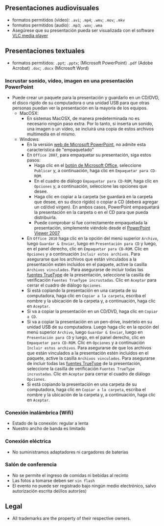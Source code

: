 ## Presentaciones audiovisuales
* formatos permitidos (video): `.avi`; `.mp4`; `.wmv`; `.mov`; `.mkv`
* formatos permitidos (audio): `.mp3`; `.wav`; `.wma`
* Asegúrese que su presentación pueda ser visualizada con el software [VLC media player](http://www.videolan.org/)

## Presentaciones textuales
* formatos permitidos: `.ppt`; `.pptx`; (Microsoft PowerPoint)
                       `.pdf` (Adobe Acrobat)
                       `.doc`; `.docx` (Microsoft Word)

### Incrustar sonido, vídeo, imagen en una presentación PowerPoint
* Puede crear un paquete para la presentación y guardarlo en un CD/DVD, el disco rígido de su computadora o una unidad USB para que otras personas puedan ver la presentación en la mayoría de los equipos.
  * MacOSX: 
    - En sistemas MacOSX, de manera predeterminada no es necesario ningún paso extra. Por lo tanto, si inserta un sonido, una imagen o un vídeo, se incluirá una copia de estos archivos multimedia en el mismo.
  * Windows:
    * En la versión [web de Microsoft PowerPoint](https://office.live.com/start/PowerPoint.aspx?ui=es%2DES), no admite esta característica de "empaquetado"
    * En `Office 2007`, para empaquetar su presentación, siga estos pasos:
 	  - Haga clic en el [botón de Microsoft Office](http://www.cavsi.com/preguntasrespuestas/que-es-el-boton-de-microsoft-office/), seleccione `Publicar` y, a continuación, haga clic en `Empaquetar para CD-ROM`. 
 	  - En el cuadro de diálogo `Empaquetar para CD-ROM`, haga clic en `Opciones` y, a continuación, seleccione las opciones que desee.
 	  - Haga clic en copiar a la carpeta (se guardará en la carpeta que desee, en su disco rígido) o copiar a CD (deberá agregar un cd/dvd virgen). En ambos casos, PowerPoint empaquetará la presentación en la carpeta o en el CD para que pueda distribuirla.
 	  - Puede comprobar si fue correctamente empaquetada la presentación, simplemente viéndolo desde el [PowerPoint Viewer 2007](https://www.microsoft.com/en-us/download/details.aspx?id=27806)
     * En `Office 2010` haga clic en la opción del menú superior `Archivo`, luego `Guardar & Enviar`, luego en `Presentación para CD` y luego, en el panel derecho, clic en `Empaquetar para CD-ROM`. Clic en `Opciones` y a continuación `Incluir estos archivos`. Para asegurarse que los archivos que están vinculados a la presentación estén incluidos en el paquete, active la casilla `Archivos vinculados`. Para asegurarse de incluir todas las [fuentes TrueType](https://es.wikipedia.org/wiki/TrueType) de la presentación, seleccione la casilla de verificación `Fuentes TrueType incrustadas`. Clic en `Aceptar` para cerrar el cuadro de diálogo `Opciones`.
 	  - Si está copiando la presentación en una carpeta de su computadora, haga clic en `Copiar a la carpeta`, escriba el nombre y la ubicación de la carpeta y, a continuación, haga clic en `Aceptar`.
 	  - Si va a copiar la presentación en un CD/DVD, haga clic en `Copiar a CD`.
 	  - Si va a copiar la presentación en un pen-drive, insértelo en su unidad USB de su computadora. Luego haga clic en la opción del menú superior `Archivo`, luego `Guardar & Enviar`, luego en `Presentación para CD` y luego, en el panel derecho, clic en `Empaquetar para CD-ROM`. Clic en `Opciones` y a continuación `Incluir estos archivos`. Para asegurarse de que los archivos que están vinculados a la presentación estén incluídos en el paquete, active la casilla `Archivos vinculados`. Para asegurarse de incluir todas las [fuentes TrueType](https://es.wikipedia.org/wiki/TrueType) de la presentación, seleccione la casilla de verificación `Fuentes TrueType incrustadas`. Clic en `Aceptar` para cerrar el cuadro de diálogo `Opciones`.
 	  - Si está copiando la presentación en una carpeta de su computadora, haga clic en `Copiar a la carpeta`, escriba el nombre y la ubicación de la carpeta y, a continuación, haga clic en `Aceptar`.

### Conexión inalámbrica (Wifi)
* Estado de la conexión: regular a lenta
* Nuestro ancho de banda es limitado

### Conexión eléctrica
* No suministramos adaptadores ni cargadores de baterías

### Salón de conferencia
* No se permite el ingreso de comidas ni bebidas al recinto
* Las fotos a tomarse deben ser `sin flash`
* El evento no puede ser registrado bajo ningún medio electrónico, salvo autorización escrita del/los autor(es)

## Legal ##
* All trademarks are the property of their respective owners.
